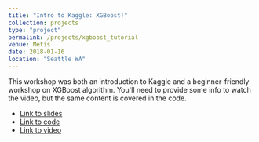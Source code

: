 ```yaml
---
title: "Intro to Kaggle: XGBoost!"
collection: projects
type: "project"
permalink: /projects/xgboost_tutorial
venue: Metis
date: 2018-01-16
location: "Seattle WA"
---
```


This workshop was both an introduction to Kaggle and a beginner-friendly workshop on XGBoost algorithm. You'll need to provide some info to watch the video, but the same content is covered in the code.

* [Link to slides](https://docs.google.com/presentation/d/1itlqEKPjQBh-qPngF_4TZAJx5pJ4hTL78SjZiX5ZBv8/edit#slide=id.p)
* [Link to code](https://www.kaggle.com/rtatman/xgboost-meetup)
* [Link to video](https://livestream.com/accounts/23925505/events/7993128)

